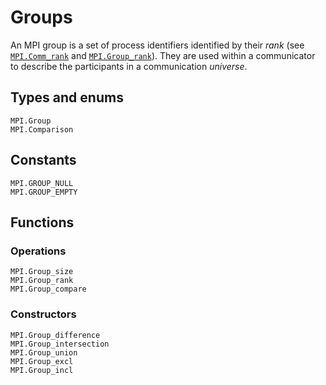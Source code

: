 # Groups

An MPI group is a set of process identifiers identified by their *rank* (see 
[`MPI.Comm_rank`](@ref) and [`MPI.Group_rank`](@ref)). They are used within a 
communicator to describe the participants in a communication *universe*.

## Types and enums

```@docs
MPI.Group
MPI.Comparison
```

## Constants

```@docs
MPI.GROUP_NULL
MPI.GROUP_EMPTY
```

## Functions

### Operations

```@docs
MPI.Group_size
MPI.Group_rank
MPI.Group_compare
```

### Constructors

```@docs
MPI.Group_difference
MPI.Group_intersection
MPI.Group_union
MPI.Group_excl
MPI.Group_incl
```
